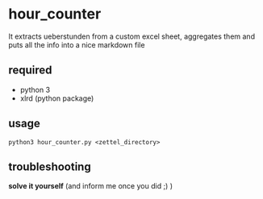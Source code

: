 # hour_counter
It extracts ueberstunden from a custom excel sheet, aggregates them and puts all the info into a nice markdown file

## required
* python 3
* xlrd (python package)

## usage
    
    python3 hour_counter.py <zettel_directory>
    
## troubleshooting
**solve it yourself** (and inform me once you did ;) )
  